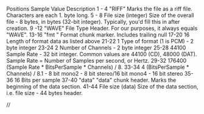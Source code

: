 
Positions   Sample Value         Description
1 - 4       "RIFF"               Marks the file as a riff file. Characters are each 1. byte long.
5 - 8       File size (integer)  Size of the overall file - 8 bytes, in bytes (32-bit integer). Typically, you'd fill this in after creation.
9 -12       "WAVE"               File Type Header. For our purposes, it always equals "WAVE".
13-16       "fmt "               Format chunk marker. Includes trailing null
17-20       16                   Length of format data as listed above
21-22       1                    Type of format (1 is PCM) - 2 byte integer
23-24       2                    Number of Channels - 2 byte integer
25-28       44100                Sample Rate - 32 bit integer. Common values are 44100 (CD), 48000 (DAT). Sample Rate = Number of Samples per second, or Hertz.
29-32       176400               (Sample Rate * BitsPerSample * Channels) / 8.
33-34       4                    (BitsPerSample * Channels) / 8.1 - 8 bit mono2 - 8 bit stereo/16 bit mono4 - 16 bit stereo
35-36       16                   Bits per sample
37-40       "data"               "data" chunk header. Marks the beginning of the data section.
41-44       File size (data)     Size of the data section, i.e. file size - 44 bytes header.


//  